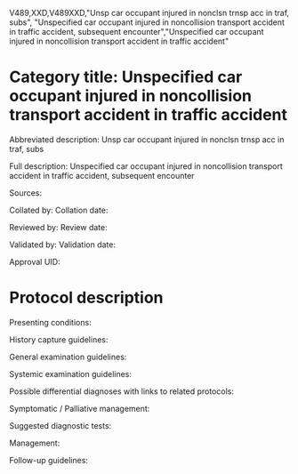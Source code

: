 V489,XXD,V489XXD,"Unsp car occupant injured in nonclsn trnsp acc in traf, subs", "Unspecified car occupant injured in noncollision transport accident in traffic accident, subsequent encounter","Unspecified car occupant injured in noncollision transport accident in traffic accident"
# Category title: Unspecified car occupant injured in noncollision transport accident in traffic accident

Abbreviated description: Unsp car occupant injured in nonclsn trnsp acc in traf, subs

Full description: Unspecified car occupant injured in noncollision transport accident in traffic accident, subsequent encounter

Sources:

Collated by:
Collation date:

Reviewed by:
Review date:

Validated by:
Validation date:

Approval UID:

# Protocol description

Presenting conditions:

History capture guidelines:

General examination guidelines:

Systemic examination guidelines:

Possible differential diagnoses with links to related protocols:

Symptomatic / Palliative management:

Suggested diagnostic tests:

Management:

Follow-up guidelines:

